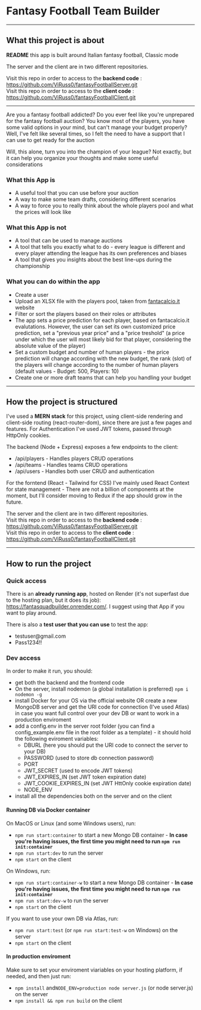 <h1>Fantasy Football Team Builder</h1>

---

<h2>What this project is about</h2>

**README** this app is built around Italian fantasy football, Classic mode

The server and the client are in two different repositories.

Visit this repo in order to access to the **backend code** : <a href="https://github.com/ViRuss0/fantasyFootballServer.git">https://github.com/ViRuss0/fantasyFootballServer.git</a></br>
Visit this repo in order to access to the **client code** : <a href="https://github.com/ViRuss0/fantasyFootballClient.git">https://github.com/ViRuss0/fantasyFootballClient.git</a></br>

---

<p>Are you a fantasy football addicted? Do you ever feel like you're unprepared for the fantasy football auction? You know most of the players, you have some valid options in your mind, but can't manage your budget properly? </br> Well, I've felt like several times, so I felt the need to have a support that I can use to get ready for the auction</p>

<p>Will, this alone, turn you into the champion of your league? Not exactly, but it can help you organize your thoughts and make some useful considerations</p>

<h3>What this App is</h3>
<ul>
  <li>A useful tool that you can use before your auction</li>
  <li>A way to make some team drafts, considering different scenarios</li>
  <li>A way to force you to really think about the whole players pool and what the prices will look like</li>
</ul>
<h3>What this App is not</h3>
<ul>
  <li>A tool that can be used to manage auctions</li>
  <li>A tool that tells you exactly what to do - every league is different and every player attending the league has its own preferences and biases</li>
  <li>A tool that gives you insights about the best line-ups during the championship</li>
</ul>

<h3>What you can do within the app</h3>
<ul>
  <li>Create a user</li>
  <li>Upload an XLSX file with the players pool, taken from <a href="https://www.fantacalcio.it/quotazioni-fantacalcio" target="_blank">fantacalcio.it</a> website</li>
  <li>Filter or sort the players based on their roles or attributes</li>
  <li>The app sets a price prediction for each player, based on fantacalcio.it evalutations. However, the user can set its own customized price prediction, set a "previous year price" and a "price treshold" (a price under which the user will most likely bid for that player, considering the absolute value of the player)</li>
  <li>Set a custom budget and number of human players - the price prediction will change according with the new budget, the rank (slot) of the players will change according to the number of human players (default values - Budget: 500, Players: 10)</li>
  <li>Create one or more draft teams that can help you handling your budget</li>
</ul>

---

<h2>How the project is structured</h2>

I've used a **MERN stack** for this project, using client-side rendering and client-side routing (react-router-dom), since there are just a few pages and features.
For Authentication I've used JWT tokens, passed through HttpOnly cookies.

The backend (Node + Express) exposes a few endpoints to the client:

- /api/players - Handles players CRUD operations
- /api/teams - Handles teams CRUD operations
- /api/users - Handles both user CRUD and authentication

For the forntend (React - Tailwind for CSS) I've mainly used React Context for state management - There are not a billion of components at the moment, but I'll consider moving to Redux if the app should grow in the future.

The server and the client are in two different repositories.</br>
Visit this repo in order to access to the **backend code** : <a href="https://github.com/ViRuss0/fantasyFootballServer.git">https://github.com/ViRuss0/fantasyFootballServer.git</a></br>
Visit this repo in order to access to the **client code** : <a href="https://github.com/ViRuss0/fantasyFootballClient.git">https://github.com/ViRuss0/fantasyFootballClient.git</a></br>

---

<h2>How to run the project</h2> 
<h3>Quick access</h3>

There is an **already running app**, hosted on Render (it's not superfast due to the hosting plan, but it does its job): <a href="https://fantasquadbuilder.onrender.com/" target="_blank">https://fantasquadbuilder.onrender.com/</a>.
I suggest using that App if you want to play around.

There is also a **test user that you can use** to test the app:

<ul>
<li>testuser@gmail.com</li>
<li>Pass1234!!</li>
</ul>

<h3>Dev access</h3>
In order to make it run, you should:
<ul>
  <li>get both the backend and the frontend code</li>
  <li>On the server, install nodemon (a global installation is preferred) <code>npm i nodemon -g</code></li>
<li>install Docker for your OS via the official website OR create a new MongoDB server and get the URI code for connection (I've used Atlas) in case you want full control over your dev DB or want to work in a production enviroment</li>
  <li>add a config.env in the server root folder (you can find a config_example.env file in the root folder as a template) -  it should hold the following eviroment variables:
    <ul>
      <li> DBURL (here you should put the URI code to connect the server to your DB)</li> 
      <li>PASSWORD (used to store db connection password)</li>
      <li>PORT</li>
      <li>JWT_SECRET (used to encode JWT tokens)</li>
      <li>JWT_EXPIRES_IN (set JWT token expiration date)</li>
      <li>JWT_COOKIE_EXPIRES_IN (set JWT HttOnly cookie expiration date)</li>
      <li>NODE_ENV</li>     
    </ul></li>
  <li>install all the dependencies both on the server and on the client</li>
</ul>

<h4>Running DB via Docker container</h4>

On MacOS or Linux (and some Windows users), run:

<ul>
  <li><code>npm run start:container</code> to start a new Mongo DB container - <b>In case you're having issues, the first time you might need to run <code>npm run init:container</code></b></li>
  <li><code>npm run start:dev</code> to run the server</li>
  <li><code>npm start</code> on the client</li>
</ul>

On Windows, run:

<ul>
  <li><code>npm run start:container-w</code> to start a new Mongo DB container - <b>In case you're having issues, the first time you might need to run <code>npm run init:container</code></b></li>
  <li><code>npm run start:dev-w</code> to run the server</li>
  <li><code>npm start</code> on the client</li>
</ul>

If you want to use your own DB via Atlas, run:

<ul>
  <li><code>npm run start:test</code> (or <code>npm run start:test-w</code> on Windows) on the server</li>
  <li><code>npm start</code> on the client</li>
</ul>

<h4>In production enviroment</h4>
Make sure to set your enviroment viariables on your hosting platform, if needed, and then just run:
<ul>
  <li><code>npm install</code> and<code>NODE_ENV=production node server.js</code> (or node server.js) on the server</li>
  <li><code>npm install && npm run build</code> on the client</li>
</ul>
